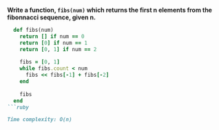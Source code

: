 **Write a function, `fibs(num)` which returns the first n elements from the fibonnacci sequence, given n.**

  ```ruby
    def fibs(num)
      return [] if num == 0
      return [0] if num == 1
      return [0, 1] if num == 2
    
      fibs = [0, 1]
      while fibs.count < num
        fibs << fibs[-1] + fibs[-2]
      end
    
      fibs
    end
  ```ruby

Time complexity: O(n)
